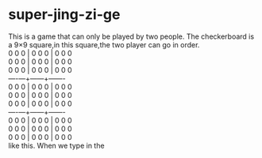 # super-jing-zi-ge
This is a game that can only be played by two people. The checkerboard is a 9×9 square,in this square,the two player can go in order.         
0 0 0 | 0 0 0 | 0 0 0                                    
0 0 0 | 0 0 0 | 0 0 0                                   
0 0 0 | 0 0 0 | 0 0 0                                   
—-—+——+——-                                   
0 0 0 | 0 0 0 | 0 0 0                                   
0 0 0 | 0 0 0 | 0 0 0                                   
0 0 0 | 0 0 0 | 0 0 0                                   
—-—+——+——-                                   
0 0 0 | 0 0 0 | 0 0 0                                   
0 0 0 | 0 0 0 | 0 0 0                                   
0 0 0 | 0 0 0 | 0 0 0                                   
like this.
When we type in the 
